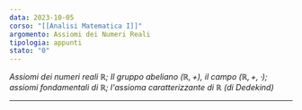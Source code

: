 ```yaml
---
data: 2023-10-05
corso: "[[Analisi Matematica I]]"
argomento: Assiomi dei Numeri Reali
tipologia: appunti
stato: "0"
---
```

*Assiomi dei numeri reali $\mathbb{R}$; Il gruppo abeliano $(\mathbb{R}, +)$, il campo $(\mathbb{R}, +, \cdot)$; assiomi fondamentali di $\mathbb{R}$; l'assioma caratterizzante di $\mathbb{R}$ (di Dedekind)*
- - -